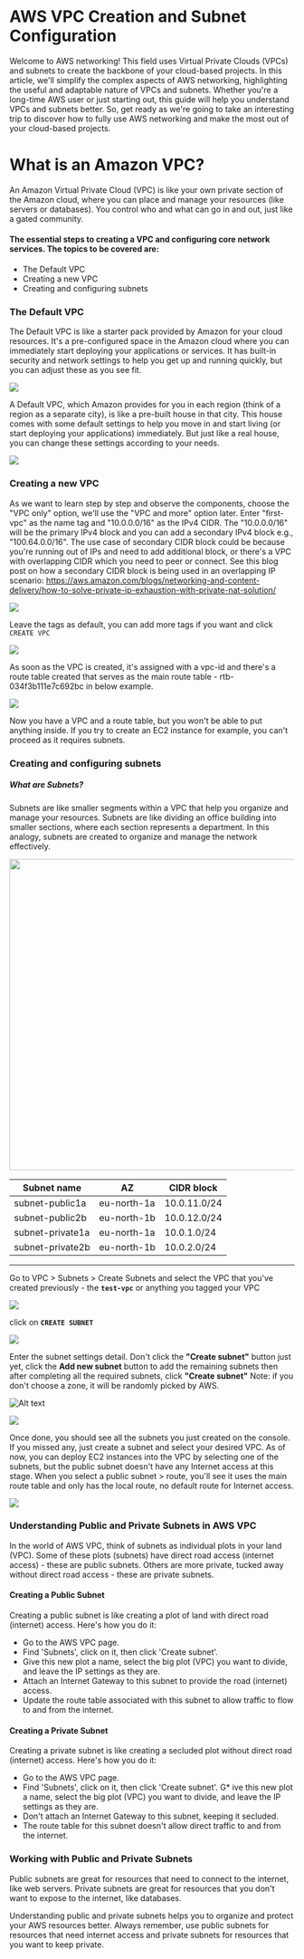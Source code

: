 AWS VPC Creation and Subnet Configuration
=========================================

Welcome to AWS networking! This field uses Virtual Private Clouds (VPCs) and subnets to create the backbone of your cloud-based projects. In this article, we'll simplify the complex aspects of AWS networking, highlighting the useful and adaptable nature of VPCs and subnets. Whether you're a long-time AWS user or just starting out, this guide will help you understand VPCs and subnets better. So, get ready as we're going to take an interesting trip to discover how to fully use AWS networking and make the most out of your cloud-based projects.

What is an Amazon VPC?
======================

An Amazon Virtual Private Cloud (VPC) is like your own private section of the Amazon cloud, where you can place and manage your resources (like servers or databases). You control who and what can go in and out, just like a gated community.


#### The essential steps to creating a VPC and configuring core network services. The topics to be covered are: #####


+ The Default VPC
+ Creating a new VPC
+ Creating and configuring subnets
  

### The Default VPC

The Default VPC is like a starter pack provided by Amazon for your cloud resources. It's a pre-configured space in the Amazon cloud where you can immediately start deploying your applications or services. It has built-in security and network settings to help you get up and running quickly, but you can adjust these as you see fit.


<img src="https://darey-io-nonprod-pbl-projects.s3.eu-west-2.amazonaws.com/practices/aws-networking-implementation/defaultVPC.png" >

A Default VPC, which Amazon provides for you in each region (think of a region as a separate city), is like a pre-built house in that city. This house comes with some default settings to help you move in and start living (or start deploying your applications) immediately. But just like a real house, you can change these settings according to your needs.

<img src=https://darey-io-nonprod-pbl-projects.s3.eu-west-2.amazonaws.com/practices/aws-networking-implementation/region.png >


### Creating a new VPC

As we want to learn step by step and observe the components, choose the "VPC only" option, we'll use the "VPC and more" option later.
Enter "first-vpc" as the name tag and "10.0.0.0/16" as the IPv4 CIDR. The "10.0.0.0/16" will be the primary IPv4 block and you can add a secondary IPv4 block e.g., "100.64.0.0/16". The use case of secondary CIDR block could be because you're running out of IPs and need to add additional block, or there's a VPC with overlapping CIDR which you need to peer or connect. See this blog post on how a secondary CIDR block is being used in an overlapping IP scenario: https://aws.amazon.com/blogs/networking-and-content-delivery/how-to-solve-private-ip-exhaustion-with-private-nat-solution/

<img src=https://darey-io-nonprod-pbl-projects.s3.eu-west-2.amazonaws.com/practices/aws-networking-implementation/newVPC.png >

Leave the tags as default, you can add more tags if you want and click `CREATE VPC`

<img src=https://darey-io-nonprod-pbl-projects.s3.eu-west-2.amazonaws.com/practices/aws-networking-implementation/TAGS.png >

As soon as the VPC is created, it's assigned with a vpc-id and there's a route table created that serves as the main route table - rtb-034f3b111e7c692bc in below example.

<img src=https://darey-io-nonprod-pbl-projects.s3.eu-west-2.amazonaws.com/practices/aws-networking-implementation/creations.png  >

Now you have a VPC and a route table, but you won't be able to put anything inside. If you try to create an EC2 instance for example, you can't proceed as it requires subnets.

### Creating and configuring subnets

##### What are Subnets?
Subnets are like smaller segments within a VPC that help you organize and manage your resources. Subnets are like dividing an office building into smaller sections, where each section represents a department. In this analogy, subnets are created to organize and manage the network effectively.

<img src=https://darey-io-nonprod-pbl-projects.s3.eu-west-2.amazonaws.com/practices/aws-networking-implementation/subnet.png width="936px" height="550px">

Subnet name | AZ | CIDR block
--------|---------|----------
subnet-public1a| eu-north-1a | 10.0.11.0/24
subnet-public2b| eu-north-1b | 10.0.12.0/24
subnet-private1a| eu-north-1a | 10.0.1.0/24
subnet-private2b| eu-north-1b | 10.0.2.0/24


----
Go to VPC > Subnets > Create Subnets and select the VPC that you've created previously - the **`test-vpc`** or anything you tagged your VPC

<img src=https://darey-io-nonprod-pbl-projects.s3.eu-west-2.amazonaws.com/practices/aws-networking-implementation/createsubnet.png >

click on **`CREATE SUBNET`**

<img src=https://darey-io-nonprod-pbl-projects.s3.eu-west-2.amazonaws.com/practices/aws-networking-implementation/subnetcret.png >

Enter the subnet settings detail. Don't click the **"Create subnet"** button just yet, click the **Add new subnet** button to add the remaining subnets then after completing all the required subnets, click **"Create subnet"**
Note: if you don't choose a zone, it will be randomly picked by AWS.

![Alt text](images/add-subnet.png)

<img src=https://darey-io-nonprod-pbl-projects.s3.eu-west-2.amazonaws.com/practices/aws-networking-implementation/add-subnet.png >

Once done, you should see all the subnets you just created on the console. If you missed any, just create a subnet and select your desired VPC. As of now, you can deploy EC2 instances into the VPC by selecting one of the subnets, but the public subnet doesn't have any Internet access at this stage. When you select a public subnet > route, you'll see it uses the main route table and only has the local route, no default route for Internet access.


<img src=https://darey-io-nonprod-pbl-projects.s3.eu-west-2.amazonaws.com/practices/aws-networking-implementation/list+of+subnets.png >


### Understanding Public and Private Subnets in AWS VPC

In the world of AWS VPC, think of subnets as individual plots in your land (VPC). Some of these plots (subnets) have direct road access (internet access) - these are public subnets. Others are more private, tucked away without direct road access - these are private subnets.

#### Creating a Public Subnet

Creating a public subnet is like creating a plot of land with direct road (internet) access. Here's how you do it:

* Go to the AWS VPC page.
* Find 'Subnets', click on it, then click 'Create subnet'.
* Give this new plot a name, select the big plot (VPC) you want to divide, and leave the IP settings as they are.
* Attach an Internet Gateway to this subnet to provide the road (internet) access.
* Update the route table associated with this subnet to allow traffic to flow to and from the internet.


#### Creating a Private Subnet

Creating a private subnet is like creating a secluded plot without direct road (internet) access. Here's how you do it:

* Go to the AWS VPC page.
* Find 'Subnets', click on it, then click 'Create subnet'.
G* ive this new plot a name, select the big plot (VPC) you want to divide, and leave the IP settings as they are.
* Don't attach an Internet Gateway to this subnet, keeping it secluded.
* The route table for this subnet doesn't allow direct traffic to and from the internet.

### Working with Public and Private Subnets

Public subnets are great for resources that need to connect to the internet, like web servers. Private subnets are great for resources that you don't want to expose to the internet, like databases.

Understanding public and private subnets helps you to organize and protect your AWS resources better. Always remember, use public subnets for resources that need internet access and private subnets for resources that you want to keep private.